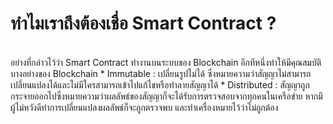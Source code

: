 # **ทำไมเราถึงต้องเชื่อ Smart Contract ?**
<br>
  อย่างที่กล่าวไว้ว่า Smart Contract ทำงานบนระบบของ Blockchain อีกทีหนึ่งทำให้มีคุณสมบัติบางอย่างของ Blockchain
  * Immutable : เปลี่ยนรูปไม่ได้ ซึ่งหมายความว่าสัญญาไม่สามารถเปลี่ยนแปลงได้และไม่มีใครสามารถเข้าไปแก้ไขหรือทำลายสัญญาได้
  * Distributed : สัญญาถูกกระจายออกไปซึ่งหมายความว่าผลลัพธ์ของสัญญาก็จะได้รับการตรวจสอบจากทุกคนในเครือข่าย หากมีผู้ไม่หวังดีทำการเปลี่ยนแปลงผลลัพธ์ก็จะถูกตรวจพบ และทำเครื่องหมายไว้ว่าไม่ถูกต้อง

